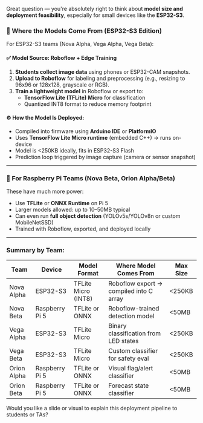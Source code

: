 Great question — you're absolutely right to think about **model size and deployment feasibility**, especially for small devices like the **ESP32-S3**.

### 🔧 Where the Models Come From (ESP32-S3 Edition)

For ESP32-S3 teams (Nova Alpha, Vega Alpha, Vega Beta):

#### ✅ **Model Source: Roboflow + Edge Training**
1. **Students collect image data** using phones or ESP32-CAM snapshots.
2. **Upload to Roboflow** for labeling and preprocessing (e.g., resizing to 96x96 or 128x128, grayscale or RGB).
3. **Train a lightweight model** in Roboflow or export to:
   - **TensorFlow Lite (TFLite) Micro** for classification
   - Quantized INT8 format to reduce memory footprint

#### ⚙️ **How the Model Is Deployed**:
- Compiled into firmware using **Arduino IDE** or **PlatformIO**
- Uses **TensorFlow Lite Micro runtime** (embedded C++) → runs on-device
- Model is <250KB ideally, fits in ESP32-S3 Flash
- Prediction loop triggered by image capture (camera or sensor snapshot)

---

### 🧠 For Raspberry Pi Teams (Nova Beta, Orion Alpha/Beta)

These have much more power:
- Use **TFLite** or **ONNX Runtime** on Pi 5
- Larger models allowed: up to 10–50MB typical
- Can even run **full object detection** (YOLOv5s/YOLOv8n or custom MobileNetSSD)
- Trained with Roboflow, exported, and deployed locally

---

### Summary by Team:
| Team        | Device      | Model Format        | Where Model Comes From                | Max Size      |
|-------------|-------------|---------------------|----------------------------------------|----------------|
| Nova Alpha  | ESP32-S3    | TFLite Micro (INT8) | Roboflow export → compiled into C array | <250KB       |
| Nova Beta   | Raspberry Pi 5 | TFLite or ONNX     | Roboflow-trained detection model        | <50MB         |
| Vega Alpha  | ESP32-S3    | TFLite Micro        | Binary classification from LED states  | <250KB        |
| Vega Beta   | ESP32-S3    | TFLite Micro        | Custom classifier for safety eval      | <250KB        |
| Orion Alpha | Raspberry Pi 5 | TFLite or ONNX     | Visual flag/alert classifier            | <50MB         |
| Orion Beta  | Raspberry Pi 5 | TFLite or ONNX     | Forecast state classifier               | <50MB         |

Would you like a slide or visual to explain this deployment pipeline to students or TAs?
